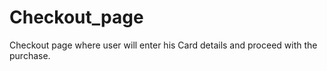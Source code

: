 # Checkout_page

Checkout page where user will enter his Card details and proceed with the purchase.
